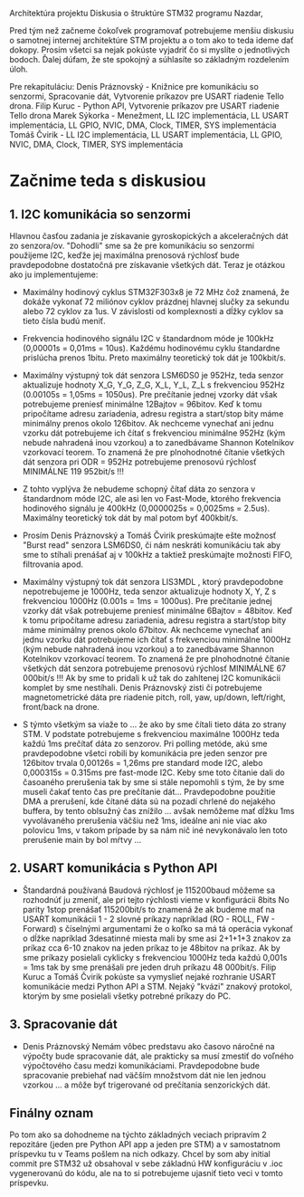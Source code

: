Architektúra projektu
Diskusia o štruktúre STM32 programu
Nazdar,
 
Pred tým než začneme čokoľvek programovať potrebujeme menšiu diskusiu o samotnej internej architektúre STM projektu a o tom ako to teda ideme dať dokopy. Prosím všetci sa nejak pokúste vyjadriť čo si myslíte o jednotlivých bodoch. Ďalej dúfam, že ste spokojný a súhlasíte so základným rozdelením úloh. 
 
Pre rekapituláciu:
Denis Práznovský - Knižnice pre komunikáciu so senzormi, Spracovanie dát, Vytvorenie príkazov pre USART riadenie Tello drona. 
Filip Kuruc - Python API, Vytvorenie príkazov pre USART riadenie Tello drona
Marek Sýkorka - Menežment, LL I2C implementácia, LL USART implementácia, LL GPIO, NVIC, DMA, Clock, TIMER, SYS implementácia
Tomáš Čvirik - LL I2C implementácia, LL USART implementácia, LL GPIO, NVIC, DMA, Clock, TIMER, SYS implementácia
 
# Začnime teda s diskusiou
## 1. I2C komunikácia so senzormi

Hlavnou časťou zadania je získavanie gyroskopických a akceleračných dát zo senzora/ov. "Dohodli" sme sa že pre komunikáciu so senzormi použijeme I2C, keďže jej maximálna prenosová rýchlosť bude pravdepodobne dostatočná pre získavanie všetkých dát. Teraz je otázkou ako ju implementujeme:


- Maximálny hodinový cyklus STM32F303x8 je 72 MHz čož znamená, že dokáže vykonať 72 miliónov cyklov prázdnej hlavnej slučky za sekundu alebo 72 cyklov za 1us. V závislosti od komplexnosti a dĺžky cyklov sa tieto čísla budú meniť.


- Frekvencia hodinového signálu I2C v štandardnom móde je 100kHz (0,00001s = 0,01ms = 10us). Každému hodinovému cyklu štandardne prislúcha prenos 1bitu. Preto maximálny teoretický tok dát je 100kbit/s.


- Maximálny výstupný tok dát senzora LSM6DS0 je 952Hz, teda senzor aktualizuje hodnoty X_G, Y_G, Z_G, X_L, Y_L, Z_L s frekvenciou 952Hz (0.00105s = 1,05ms = 1050us). Pre prečítanie jednej vzorky dát však potrebujeme preniesť minimálne 12Bajtov = 96bitov. Keď k tomu pripočítame adresu zariadenia, adresu registra a start/stop bity máme minimálny prenos okolo 126bitov. Ak nechceme vynechať ani jednu vzorku dát potrebujeme ich čítať s frekvenciou minimálne 952Hz (kým nebude nahradená inou vzorkou) a to zanedbávame Shannon Kotelnikov vzorkovací teorem. To znamená že pre plnohodnotné čítanie všetkých dát senzora  pri ODR = 952Hz potrebujeme prenosovú rýchlosť MINIMÁLNE 119 952bit/s !!! 


- Z tohto vyplýva že nebudeme schopný čítať dáta zo senzora v štandardnom móde I2C, ale asi len vo Fast-Mode, ktorého frekvencia hodinového signálu je 400kHz (0,0000025s = 0,0025ms = 2.5us). Maximálny teoretický tok dát by mal potom byť 400kbit/s. 


- Prosím Denis Práznovský a Tomáš Čvirik preskúmajte ešte možnosť "Burst read" senzora LSM6DS0, či nám neskráti komunikáciu tak aby sme to stíhali prenášať aj v 100kHz a taktiež preskúmajte možnosti FIFO, filtrovania apod.


- Maximálny výstupný tok dát senzora LIS3MDL , ktorý pravdepodobne nepotrebujeme je 1000Hz, teda senzor aktualizuje hodnoty X, Y, Z s frekvenciou 1000Hz (0.001s = 1ms = 1000us). Pre prečítanie jednej vzorky dát však potrebujeme preniesť minimálne 6Bajtov = 48bitov. Keď k tomu pripočítame adresu zariadenia, adresu registra a start/stop bity máme minimálny prenos okolo 67bitov. Ak nechceme vynechať ani jednu vzorku dát potrebujeme ich čítať s frekvenciou minimálne 1000Hz (kým nebude nahradená inou vzorkou) a to zanedbávame Shannon Kotelnikov vzorkovací teorem. To znamená že pre plnohodnotné čítanie všetkých dát senzora potrebujeme prenosovú rýchlosť MINIMÁLNE 67 000bit/s !!! Ak by sme to pridali k už tak do zahltenej I2C komunikácii komplet by sme nestíhali. Denis Práznovský zisti či potrebujeme magnetometrické dáta pre riadenie pitch, roll, yaw, up/down, left/right, front/back na drone.


- S týmto všetkým sa viaže to ... že ako by sme čítali tieto dáta zo strany STM. V podstate potrebujeme s frekvenciou maximálne 1000Hz teda každú 1ms prečítať dáta zo senzorov. Pri polling metóde, akú sme pravdepodobne všetci robili by komunikácia pre jeden senzor pre 126bitov trvala 0,00126s = 1,26ms pre standard mode I2C, alebo 0,000315s = 0.315ms pre fast-mode I2C. Keby sme toto čítanie dali do časoaného prerušenia tak by sme si stále nepomohli s tým, že by sme museli čakať tento čas pre prečítanie dát... Pravdepodobne použitie DMA a prerušení, kde čítané dáta sú na pozadí chrlené do nejakého buffera, by tento oblsužný čas znížilo ... avšak nemôžeme mať dĺžku 1ms vyvolávaného prerušenia väčšiu než 1ms, ideálne ani nie viac ako polovicu 1ms, v takom prípade by sa nám nič iné nevykonávalo len toto prerušenie main by bol mŕtvy ...
 
## 2. USART komunikácia s Python API

- Štandardná používaná Baudová rýchlosť je 115200baud môžeme sa rozhodnúť ju zmeniť, ale pri tejto rýchlosti vieme v konfigurácii 8bits No parity 1stop prenášať 115200bit/s to znamená že ak budeme mať na USART komunikácii 1 - 2 slovné príkazy napríklad (RO - ROLL, FW - Forward) s číselnými argumentami že o koľko sa má tá operácia vykonať o dĺžke napríklad 3desatinné miesta mali by sme asi 2+1+1+3 znakov za príkaz cca 6-10 znakov na jeden príkaz to je 48bitov na príkaz. Ak by sme príkazy posielali cyklicky s frekvenciou 1000Hz teda každú 0,001s = 1ms tak by sme prenášali pre jeden druh príkazu 48 000bit/s. Filip Kuruc a Tomáš Čvirik pokúste sa vymyslieť nejaké rozhranie USART komunikácie medzi Python API a STM. Nejaký "kvázi" znakový protokol, ktorým by sme posielali všetky potrebné príkazy do PC.
 
## 3. Spracovanie dát

- Denis Práznovský Nemám vôbec predstavu ako časovo náročné na výpočty bude spracovanie dát, ale prakticky sa musí zmestiť do voľného výpočtového času medzi komunikáciami. Pravdepodobne bude spracovanie prebiehať nad väčším množstvom dát nie len jednou vzorkou ... a môže byť trigerované od prečítania senzorických dát.

 
## Finálny oznam
Po tom ako sa dohodneme na týchto základných veciach pripravím 2 repozitáre (jeden pre Python API app a jeden pre STM) a v samostatnom príspevku tu v Teams pošlem na nich odkazy. Chcel by som aby initial commit pre STM32 už obsahoval v sebe základnú HW konfiguráciu v .ioc vygenerovanú do kódu, ale na to si potrebujeme ujasniť tieto veci v tomto príspevku.
 